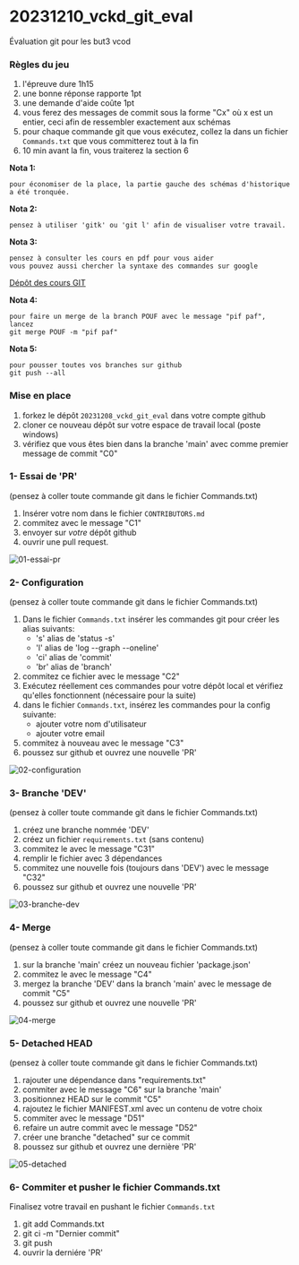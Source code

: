 # 20231210_vckd_git_eval
Évaluation git pour les but3 vcod

### Règles du jeu

1. l'épreuve dure 1h15
1. une bonne réponse rapporte 1pt
1. une demande d'aide coûte 1pt
1. vous ferez des messages de commit sous la forme "Cx" où x est un entier, ceci afin de ressembler exactement aux schémas
1. pour chaque commande git que vous exécutez, collez la dans un fichier `Commands.txt` que vous committerez tout à la fin 
1. 10 min avant la fin, vous traiterez la section 6


**Nota 1:**
```
pour économiser de la place, la partie gauche des schémas d'historique a été tronquée.
```

**Nota 2:**
```
pensez à utiliser 'gitk' ou 'git l' afin de visualiser votre travail.
```

**Nota 3:**
```
pensez à consulter les cours en pdf pour vous aider
vous pouvez aussi chercher la syntaxe des commandes sur google
```
[Dépôt des cours GIT](https://github.com/but3-vcod/courses/tree/main/git-workshop)

**Nota 4:**
```
pour faire un merge de la branch POUF avec le message "pif paf", lancez
git merge POUF -m "pif paf"
```

**Nota 5:**
```
pour pousser toutes vos branches sur github
git push --all
```


### Mise en place

1. forkez le dépôt `20231208_vckd_git_eval` dans votre compte github
1. cloner ce nouveau dépôt sur votre espace de travail local (poste windows)
1. vérifiez que vous êtes bien dans la branche 'main' avec comme premier message de commit "C0"



### 1- Essai de 'PR' 
(pensez à coller toute commande git dans le fichier Commands.txt)

1. Insérer votre nom dans le fichier `CONTRIBUTORS.md`
1. commitez avec le message "C1"
1. envoyer sur *votre* dépôt github
1. ouvrir une pull request.

![01-essai-pr](images/01-Essai-PR.png)


### 2- Configuration
(pensez à coller toute commande git dans le fichier Commands.txt)

1. Dans le fichier `Commands.txt` insérer les commandes git pour créer les alias suivants:
    * 's' alias de 'status -s'
    * 'l' alias de 'log --graph --oneline'
    * 'ci' alias de 'commit'
    * 'br' alias de 'branch'
1. commitez ce fichier  avec le message "C2"
1. Exécutez réellement ces commandes pour votre dépôt local et vérifiez qu'elles fonctionnent (nécessaire pour la suite)
1. dans le fichier `Commands.txt`, insérez les commandes pour la config suivante:
    * ajouter votre nom d'utilisateur 
    * ajouter votre email 
1. commitez à nouveau avec le message "C3"
1. poussez sur github et ouvrez une nouvelle 'PR'

![02-configuration](images/02-Configuration.png)


### 3- Branche 'DEV'
(pensez à coller toute commande git dans le fichier Commands.txt)

1. créez une branche nommée 'DEV'
1. créez un fichier `requirements.txt` (sans contenu)
1. commitez le  avec le message "C31"
1. remplir le fichier avec 3 dépendances
1. commitez une nouvelle fois (toujours dans 'DEV') avec le message "C32"
1. poussez sur github et ouvrez une nouvelle 'PR'

![03-branche-dev](images/03-Branche-DEV.png)

### 4- Merge
(pensez à coller toute commande git dans le fichier Commands.txt)

1. sur la branche 'main' créez un nouveau fichier 'package.json' 
1. commitez  le avec le message "C4"
1. mergez la branche 'DEV' dans la branch 'main'  avec le
   message de commit "C5"
1. poussez sur github et ouvrez une nouvelle 'PR'

![04-merge](images/04-Merge.png)

### 5- Detached HEAD
(pensez à coller toute commande git dans le fichier Commands.txt)

1. rajouter une dépendance dans "requirements.txt"
1. commiter avec le message "C6" sur la branche 'main'
1. positionnez HEAD sur le commit  "C5"
1. rajoutez le fichier MANIFEST.xml avec un contenu de votre choix
1. commiter avec le message "D51"
1. refaire un autre commit avec le message "D52"
1. créer une branche "detached" sur ce commit
1. poussez sur github et ouvrez une dernière 'PR'

![05-detached](images/05-Detached.png)


### 6- Commiter et pusher le fichier Commands.txt

Finalisez votre travail en pushant le fichier `Commands.txt`

1. git add Commands.txt
1. git ci -m "Dernier commit"
1. git push
1. ouvrir la derniére 'PR'
